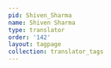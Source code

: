 ```yaml
---
pid: Shiven_Sharma
name: Shiven Sharma
type: translator
order: '142'
layout: tagpage
collection: translator_tags
---
```

